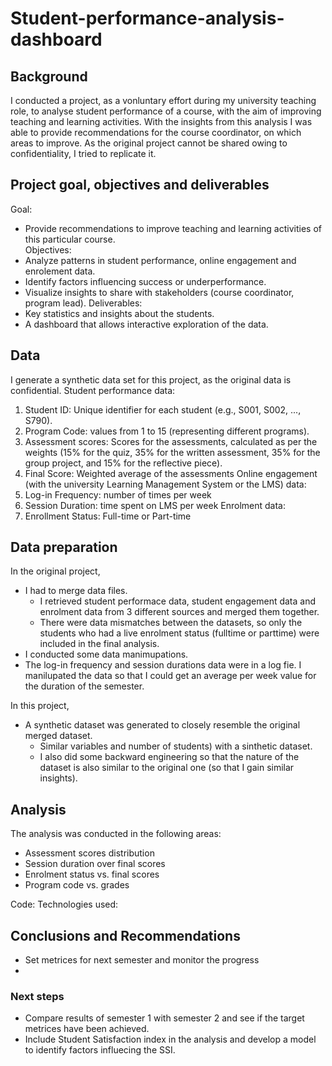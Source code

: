 # Student-performance-analysis-dashboard
## Background
I conducted a project, as a vonluntary effort during my university teaching role, to analyse student performance of a course, with the aim of improving teaching and learning activities. With the insights from this analysis I was able to provide recommendations for the course coordinator, on which areas to improve. 
As the original project cannot be shared owing to confidentiality, I tried to replicate it.

## Project goal, objectives and deliverables
Goal: 
- Provide recommendations to improve teaching and learning activities of this particular course.  
Objectives:
- Analyze patterns in student performance, online engagement and enrolement data.
- Identify factors influencing success or underperformance.
- Visualize insights to share with stakeholders (course coordinator, program lead).
Deliverables:
- Key statistics and insights about the students.
- A dashboard that allows interactive exploration of the data.

## Data
I generate a synthetic data set for this project, as the original data is confidential.
Student performance data:
1.	Student ID: Unique identifier for each student (e.g., S001, S002, ..., S790).
2.	Program Code: values from 1 to 15 (representing different programs).
3.	Assessment scores: Scores for the assessments, calculated as per the weights (15% for the quiz, 35% for the written assessment, 35% for the group project, and 15% for the reflective piece).
4.	Final Score: Weighted average of the assessments
Online engagement (with the university Learning Management System or the LMS) data:
5. Log-in Frequency: number of times per week
6. Session Duration: time spent on LMS per week
Enrolment data:
8.	Enrollment Status: Full-time or Part-time

## Data preparation

In the original project, 
- I had to merge data files.
  - I retrieved student performace data, student engagement data and enrolment data from 3 different sources and merged them together.
  - There were data mismatches between the datasets, so only the students who had a live enrolment status (fulltime or parttime) were included in the final analysis.
- I conducted some data manimupations.
-   The log-in frequency and session durations data were in a log fie. I manilupated the data so that I could get an average per week value for the duration of the semester.
  
In this project, 
- A synthetic dataset was generated to closely resemble the original merged dataset.
  - Similar variables and number of students) with a sinthetic dataset.
  - I also did some backward engineering so that the nature of the dataset is also similar to the original one (so that I gain similar insights).
 
## Analysis
The analysis was conducted in the following areas:
- Assessment scores distribution
- Session duration over final scores
- Enrolment status vs. final scores
- Program code vs. grades

Code:
Technologies used:


## Conclusions and Recommendations
- Set metrices for next semester and monitor the progress
- 
### Next steps
- Compare results of semester 1 with semester 2 and see if the target metrices have been achieved. 
- Include Student Satisfaction index in the analysis and develop a model to identify factors influecing the SSI. 


